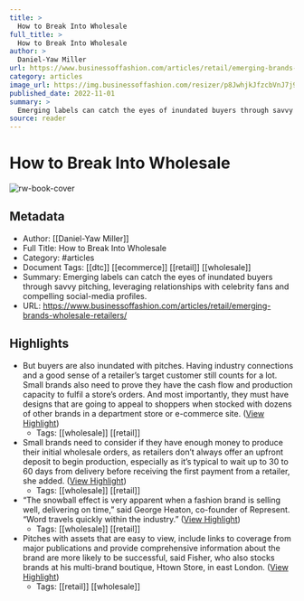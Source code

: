```yaml
---
title: >
  How to Break Into Wholesale
full_title: >
  How to Break Into Wholesale
author: >
  Daniel-Yaw Miller
url: https://www.businessoffashion.com/articles/retail/emerging-brands-wholesale-retailers/
category: articles
image_url: https://img.businessoffashion.com/resizer/p8JwhjkJfzcbVnJ7j9qmXo6Z4rs=/1200x630/filters:format(jpg):quality(70)/cloudfront-eu-central-1.images.arcpublishing.com/businessoffashion/WAZTTYFM5FGR5KGESPWXBDLFDI.jpg
published_date: 2022-11-01
summary: >
  Emerging labels can catch the eyes of inundated buyers through savvy pitching, leveraging relationships with celebrity fans and compelling social-media profiles. 
source: reader
---
```

# How to Break Into Wholesale

![rw-book-cover](https://img.businessoffashion.com/resizer/p8JwhjkJfzcbVnJ7j9qmXo6Z4rs=/1200x630/filters:format(jpg):quality(70)/cloudfront-eu-central-1.images.arcpublishing.com/businessoffashion/WAZTTYFM5FGR5KGESPWXBDLFDI.jpg)

## Metadata
- Author: [[Daniel-Yaw Miller]]
- Full Title: How to Break Into Wholesale
- Category: #articles
- Document Tags: [[dtc]] [[ecommerce]] [[retail]] [[wholesale]] 
- Summary: Emerging labels can catch the eyes of inundated buyers through savvy pitching, leveraging relationships with celebrity fans and compelling social-media profiles. 
- URL: https://www.businessoffashion.com/articles/retail/emerging-brands-wholesale-retailers/

## Highlights
- But buyers are also inundated with pitches. Having industry connections and a good sense of a retailer’s target customer still counts for a lot. Small brands also need to prove they have the cash flow and production capacity to fulfil a store’s orders. And most importantly, they must have designs that are going to appeal to shoppers when stocked with dozens of other brands in a department store or e-commerce site. ([View Highlight](https://read.readwise.io/read/01h2fncqc6bbp5e42zw38m92mf))
    - Tags: [[wholesale]] [[retail]] 
- Small brands need to consider if they have enough money to produce their initial wholesale orders, as retailers don’t always offer an upfront deposit to begin production, especially as it’s typical to wait up to 30 to 60 days from delivery before receiving the first payment from a retailer, she added. ([View Highlight](https://read.readwise.io/read/01h2fnfrvq1x84dq0gy1demjf4))
    - Tags: [[wholesale]] [[retail]] 
- “The snowball effect is very apparent when a fashion brand is selling well, delivering on time,” said George Heaton, co-founder of Represent. “Word travels quickly within the industry.” ([View Highlight](https://read.readwise.io/read/01h2fng85hh7kwvfec17yf9r56))
    - Tags: [[wholesale]] [[retail]] 
- Pitches with assets that are easy to view, include links to coverage from major publications and provide comprehensive information about the brand are more likely to be successful, said Fisher, who also stocks brands at his multi-brand boutique, Htown Store, in east London. ([View Highlight](https://read.readwise.io/read/01h2fnh8yaebmxq1whaeqdxsz4))
    - Tags: [[retail]] [[wholesale]] 


